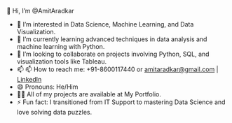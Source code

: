 👋 Hi, I’m @AmitAradkar  
- 👀 I’m interested in Data Science, Machine Learning, and Data Visualization.  
- 🌱 I’m currently learning advanced techniques in data analysis and machine learning with Python.  
- 💞️ I’m looking to collaborate on projects involving Python, SQL, and visualization tools like Tableau.  
- 📫 📫 How to reach me: +91-8600117440  or amitaradkar@gmail.com | [LinkedIn](www.linkedin.com/in/amit-aradkar-04360166)  
- 😄 Pronouns: He/Him
- 👨‍💻 All of my projects are available at My Portfolio.
- ⚡ Fun fact: I transitioned from IT Support to mastering Data Science and love solving data puzzles.  

<!---
AmitAradkar/AmitAradkar is a ✨ special ✨ repository because its `README.md` (this file) appears on your GitHub profile.
You can click the Preview link to take a look at your changes.
--->
